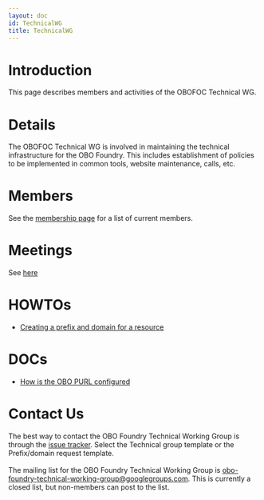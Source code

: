 ```yaml
---
layout: doc
id: TechnicalWG
title: TechnicalWG
---
```


# Introduction #

This page describes members and activities of the OBOFOC Technical WG.


# Details #

The OBOFOC Technical WG is involved in maintaining the technical infrastructure for the OBO Foundry. This includes establishment of policies to be implemented in common tools, website maintenance, calls, etc.

# Members #
See the [membership page](/docs/Membership.html) for a list of current members.

<h1>Meetings</h1>

See <a href='TechnicalWGMeetings.html'>here</a>

<h1>HOWTOs</h1>

<ul><li><a href='Policy_for_OBO_namespace_and_associated_PURL_requests.html'>Creating a prefix and domain for a resource</a></li></ul>

<h1>DOCs</h1>

<ul><li><a href='OBOPURLDomain.html'>How is the OBO PURL configured</a></li></ul>

<h1>Contact Us</h1>

The best way to contact the OBO Foundry Technical Working Group is through the <a href='https://github.com/OBOFoundry/OBOFoundry.github.io/issues'>issue tracker</a>. Select the Technical group template or the Prefix/domain request template.<br>
<br>
The mailing list for the OBO Foundry Technical Working Group is <a href='mailto:obo-foundry-technical-working-group@googlegroups.com'>obo-foundry-technical-working-group@googlegroups.com</a>. This is currently a closed list, but non-members can post to the list.
